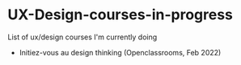 # UX-Design-courses-in-progress
List of ux/design courses I'm currently doing

* Initiez-vous au design thinking (Openclassrooms, Feb 2022)
